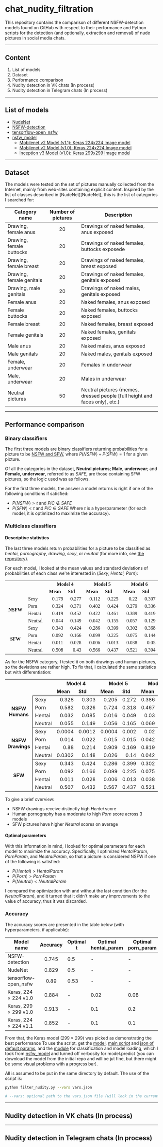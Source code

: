 # chat_nudity_filtration

This repository contains the comparison of different NSFW-detection models found on GitHub with respect to their performance and Python scripts for the detection (and optionally, extraction and removal) of nude pictures in social media chats.

---

## Content

1. List of models
2. Dataset
3. Performance comparison
4. Nudity detection in VK chats (In process)
5. Nudity detection in Telegram chats (In process)

---

## List of models

+ [NudeNet](NudeNet)
+ [NSFW-detection](NSFW-detection)
+ [tensorflow-open_nsfw](tensorflow-open_nsfw)
+ [nsfw_model](nsfw_model)
  * [Mobilenet v2 Model (v1.1): Keras 224x224 Image model](https://github.com/GantMan/nsfw_model/releases/tag/1.1.0)
  * [Mobilenet v2 Model (v1.0): Keras 224x224 Image model](https://s3.amazonaws.com/ir_public/nsfwjscdn/nsfw_mobilenet2.224x224.h5)
  * [Inception v3 Model (v1.0):  Keras 299x299 Image model](https://s3.amazonaws.com/nsfwdetector/nsfw.299x299.h5)

---

## Dataset

The models were tested on the set of pictures manually collected from the Internet, mainly from web-sites containing explicit content. Inspired by the list of classes described in [NudeNet)[NudeNet], this is the list of categories I searched for:

|Category name|Number of pictures|Description|
|--------|:------------------------------------:|-----------|
|Drawing, female anus| 20 | Drawings of naked females, anus exposed|
|Drawing, female buttocks| 20 | Drawings of naked females, buttocks exposede|
|Drawing, female breast| 20| Drawings of naked females, breast exposed|
|Drawing, female genitals| 20| Drawings of naked females, genitals exposed|
|Drawing, male genitals| 20 | Drawings of naked males, genitals exposed|
|Female anus| 20 | Naked females, anus exposed|
|Female buttocks| 20 | Naked females, buttocks exposed|
|Female breast| 20 | Naked females, breast exposed|
|Female genitals| 20 | Naked females, genitals exposed|
|Male anus| 20 | Naked males, anus exposed|
|Male genitals| 20 | Naked males, genitals exposed|
|Female, underwear| 20 | Females in underwear|
|Male, underwear| 20 | Males in underwear|
|Neutral pictures| 50 | Neutral pictures (memes, dressed people [full height and faces only], etc.)|

---

## Performance comparison

### Binary classifiers
The first three models are binary classifiers returning probabilities for a picture to be [NSFW and SFW](https://en.wikipedia.org/wiki/Not_safe_for_work), where $P(NSFW) + P(SFW) = 1$ for a given picture.

Of all the categories in the dataset, **Neutral pictures**; **Male, underwear**; and **Female, underwear**, referred to as $SAFE$, are those containing SFW pictures, so the logic used was as follows.

For the first three models, the answer a model returns is right if one of the following conditions if satisfied: 
- $P(NSFW) > t$ and $PIC \not\in {SAFE}$
- $P(SFW) < t$ and $PIC \in {SAFE}$
Where $t$ is a hyperparameter (for each model, it is optimized to maximize the accuracy).

### Multiclass classifiers
#### Descriptive statistics
The last three models return probabilities for a picture to be classified as *hentai*, *pornography*, *drawing*, *sexy*, or *neutral* (for more info, see [the repository](nsfw_model)). 

For each model, I looked at the mean values and standard deviations of probabilities of each class we're interested in (*Sexy, Hentai, Porn*):

<table cellspacing="0" border="0">
	<colgroup span="8" width="85"></colgroup>
	<tr>
		<td height="17" align="left"><font face="Liberation Serif"><br></font></td>
		<td align="left"><font face="Liberation Serif"><br></font></td>
		<td colspan=2 align="center" valign=middle><b><font face="Liberation Serif">Model 4</font></b></td>
		<td colspan=2 align="center" valign=middle><b><font face="Liberation Serif">Model 5</font></b></td>
		<td colspan=2 align="center" valign=middle><b><font face="Liberation Serif">Model 6</font></b></td>
		</tr>
	<tr>
		<td height="17" align="left"><font face="Liberation Serif"><br></font></td>
		<td align="left"><font face="Liberation Serif"><br></font></td>
		<td align="left"><b><font face="Liberation Serif">Mean</font></b></td>
		<td align="left"><b><font face="Liberation Serif">Std</font></b></td>
		<td align="left"><b><font face="Liberation Serif">Mean</font></b></td>
		<td align="left"><b><font face="Liberation Serif">Std</font></b></td>
		<td align="left"><b><font face="Liberation Serif">Mean</font></b></td>
		<td align="left"><b><font face="Liberation Serif">Std</font></b></td>
	</tr>
	<tr>
		<td rowspan=4 height="68" align="center" valign=middle><b><font face="Liberation Serif">NSFW</font></b></td>
		<td align="left"><font face="Liberation Serif">Sexy</font></td>
		<td align="right" sdval="0.179" sdnum="1033;"><font face="Liberation Serif">0.179</font></td>
		<td align="right" sdval="0.277" sdnum="1033;"><font face="Liberation Serif">0.277</font></td>
		<td align="right" sdval="0.112" sdnum="1033;"><font face="Liberation Serif">0.112</font></td>
		<td align="right" sdval="0.225" sdnum="1033;"><font face="Liberation Serif">0.225</font></td>
		<td align="right" sdval="0.22" sdnum="1033;"><font face="Liberation Serif">0.22</font></td>
		<td align="right" sdval="0.307" sdnum="1033;"><font face="Liberation Serif">0.307</font></td>
	</tr>
	<tr>
		<td align="left"><font face="Liberation Serif">Porn</font></td>
		<td align="right" sdval="0.324" sdnum="1033;"><font face="Liberation Serif">0.324</font></td>
		<td align="right" sdval="0.371" sdnum="1033;"><font face="Liberation Serif">0.371</font></td>
		<td align="right" sdval="0.402" sdnum="1033;"><font face="Liberation Serif">0.402</font></td>
		<td align="right" sdval="0.424" sdnum="1033;"><font face="Liberation Serif">0.424</font></td>
		<td align="right" sdval="0.279" sdnum="1033;"><font face="Liberation Serif">0.279</font></td>
		<td align="right" sdval="0.336" sdnum="1033;"><font face="Liberation Serif">0.336</font></td>
	</tr>
	<tr>
		<td align="left"><font face="Liberation Serif">Hentai</font></td>
		<td align="right" sdval="0.419" sdnum="1033;"><font face="Liberation Serif">0.419</font></td>
		<td align="right" sdval="0.452" sdnum="1033;"><font face="Liberation Serif">0.452</font></td>
		<td align="right" sdval="0.422" sdnum="1033;"><font face="Liberation Serif">0.422</font></td>
		<td align="right" sdval="0.461" sdnum="1033;"><font face="Liberation Serif">0.461</font></td>
		<td align="right" sdval="0.389" sdnum="1033;"><font face="Liberation Serif">0.389</font></td>
		<td align="right" sdval="0.419" sdnum="1033;"><font face="Liberation Serif">0.419</font></td>
	</tr>
	<tr>
		<td align="left"><font face="Liberation Serif">Neutral</font></td>
		<td align="right" sdval="0.044" sdnum="1033;"><font face="Liberation Serif">0.044</font></td>
		<td align="right" sdval="0.149" sdnum="1033;"><font face="Liberation Serif">0.149</font></td>
		<td align="right" sdval="0.042" sdnum="1033;"><font face="Liberation Serif">0.042</font></td>
		<td align="right" sdval="0.155" sdnum="1033;"><font face="Liberation Serif">0.155</font></td>
		<td align="right" sdval="0.057" sdnum="1033;"><font face="Liberation Serif">0.057</font></td>
		<td align="right" sdval="0.129" sdnum="1033;"><font face="Liberation Serif">0.129</font></td>
	</tr>
	<tr>
		<td rowspan=4 height="68" align="center" valign=middle><b><font face="Liberation Serif">SFW</font></b></td>
		<td align="left"><font face="Liberation Serif">Sexy</font></td>
		<td align="right" sdval="0.343" sdnum="1033;"><font face="Liberation Serif">0.343</font></td>
		<td align="right" sdval="0.424" sdnum="1033;"><font face="Liberation Serif">0.424</font></td>
		<td align="right" sdval="0.286" sdnum="1033;"><font face="Liberation Serif">0.286</font></td>
		<td align="right" sdval="0.399" sdnum="1033;"><font face="Liberation Serif">0.399</font></td>
		<td align="right" sdval="0.302" sdnum="1033;"><font face="Liberation Serif">0.302</font></td>
		<td align="right" sdval="0.368" sdnum="1033;"><font face="Liberation Serif">0.368</font></td>
	</tr>
	<tr>
		<td align="left"><font face="Liberation Serif">Porn</font></td>
		<td align="right" sdval="0.092" sdnum="1033;"><font face="Liberation Serif">0.092</font></td>
		<td align="right" sdval="0.166" sdnum="1033;"><font face="Liberation Serif">0.166</font></td>
		<td align="right" sdval="0.099" sdnum="1033;"><font face="Liberation Serif">0.099</font></td>
		<td align="right" sdval="0.225" sdnum="1033;"><font face="Liberation Serif">0.225</font></td>
		<td align="right" sdval="0.075" sdnum="1033;"><font face="Liberation Serif">0.075</font></td>
		<td align="right" sdval="0.144" sdnum="1033;"><font face="Liberation Serif">0.144</font></td>
	</tr>
	<tr>
		<td align="left"><font face="Liberation Serif">Hentai</font></td>
		<td align="right" sdval="0.011" sdnum="1033;"><font face="Liberation Serif">0.011</font></td>
		<td align="right" sdval="0.028" sdnum="1033;"><font face="Liberation Serif">0.028</font></td>
		<td align="right" sdval="0.006" sdnum="1033;"><font face="Liberation Serif">0.006</font></td>
		<td align="right" sdval="0.013" sdnum="1033;"><font face="Liberation Serif">0.013</font></td>
		<td align="right" sdval="0.038" sdnum="1033;"><font face="Liberation Serif">0.038</font></td>
		<td align="right" sdval="0.05" sdnum="1033;"><font face="Liberation Serif">0.05</font></td>
	</tr>
	<tr>
		<td align="left"><font face="Liberation Serif">Neutral</font></td>
		<td align="right" sdval="0.508" sdnum="1033;"><font face="Liberation Serif">0.508</font></td>
		<td align="right" sdval="0.43" sdnum="1033;"><font face="Liberation Serif">0.43</font></td>
		<td align="right" sdval="0.566" sdnum="1033;"><font face="Liberation Serif">0.566</font></td>
		<td align="right" sdval="0.437" sdnum="1033;"><font face="Liberation Serif">0.437</font></td>
		<td align="right" sdval="0.521" sdnum="1033;"><font face="Liberation Serif">0.521</font></td>
		<td align="right" sdval="0.394" sdnum="1033;"><font face="Liberation Serif">0.394</font></td>
	</tr>
</table>
As for the NSFW category, I tested it on both drawings and human pictures, so the deviations are rather high. To fix that, I calculated the same statistics but with differentiation:

<table cellspacing="0" border="0">
	<colgroup span="8" width="85"></colgroup>
	<tr>
		<td height="17" align="left"><br></td>
		<td align="left"><br></td>
		<td colspan=2 align="center" valign=middle><b>Model 4</b></td>
		<td colspan=2 align="center" valign=middle><b>Model 5</b></td>
		<td colspan=2 align="center" valign=middle><b>Model 6</b></td>
		</tr>
	<tr>
		<td height="17" align="left"><br></td>
		<td align="left"><br></td>
		<td align="left"><b>Mean</b></td>
		<td align="left"><b>Std</b></td>
		<td align="left"><b>Mean</b></td>
		<td align="left"><b>Std</b></td>
		<td align="left"><b>Mean</b></td>
		<td align="left"><b>Std</b></td>
	</tr>
	<tr>
		<td rowspan=4 height="68" align="center" valign=middle><b>NSFW Humans</b></td>
		<td style="border-top: 1px solid #000000; border-left: 1px solid #000000" align="left">Sexy</td>
		<td style="border-top: 1px solid #000000" align="right" sdval="0.328" sdnum="1033;">0.328</td>
		<td style="border-top: 1px solid #000000" align="right" sdval="0.303" sdnum="1033;">0.303</td>
		<td style="border-top: 1px solid #000000" align="right" sdval="0.205" sdnum="1033;">0.205</td>
		<td style="border-top: 1px solid #000000" align="right" sdval="0.272" sdnum="1033;">0.272</td>
		<td style="border-top: 1px solid #000000" align="right" sdval="0.386" sdnum="1033;">0.386</td>
		<td style="border-top: 1px solid #000000; border-right: 1px solid #000000" align="right" sdval="0.336" sdnum="1033;">0.336</td>
	</tr>
	<tr>
		<td style="border-left: 1px solid #000000" align="left">Porn</td>
		<td align="right" sdval="0.582" sdnum="1033;">0.582</td>
		<td align="right" sdval="0.326" sdnum="1033;">0.326</td>
		<td align="right" sdval="0.724" sdnum="1033;">0.724</td>
		<td align="right" sdval="0.318" sdnum="1033;">0.318</td>
		<td align="right" sdval="0.467" sdnum="1033;">0.467</td>
		<td style="border-right: 1px solid #000000" align="right" sdval="0.344" sdnum="1033;">0.344</td>
	</tr>
	<tr>
		<td style="border-left: 1px solid #000000" align="left">Hentai</td>
		<td align="right" sdval="0.032" sdnum="1033;">0.032</td>
		<td align="right" sdval="0.085" sdnum="1033;">0.085</td>
		<td align="right" sdval="0.016" sdnum="1033;">0.016</td>
		<td align="right" sdval="0.049" sdnum="1033;">0.049</td>
		<td align="right" sdval="0.03" sdnum="1033;">0.03</td>
		<td style="border-right: 1px solid #000000" align="right" sdval="0.021" sdnum="1033;">0.021</td>
	</tr>
	<tr>
		<td style="border-bottom: 1px solid #000000; border-left: 1px solid #000000" align="left">Neutral</td>
		<td style="border-bottom: 1px solid #000000" align="right" sdval="0.055" sdnum="1033;">0.055</td>
		<td style="border-bottom: 1px solid #000000" align="right" sdval="0.149" sdnum="1033;">0.149</td>
		<td style="border-bottom: 1px solid #000000" align="right" sdval="0.056" sdnum="1033;">0.056</td>
		<td style="border-bottom: 1px solid #000000" align="right" sdval="0.165" sdnum="1033;">0.165</td>
		<td style="border-bottom: 1px solid #000000" align="right" sdval="0.069" sdnum="1033;">0.069</td>
		<td style="border-bottom: 1px solid #000000; border-right: 1px solid #000000" align="right" sdval="0.132" sdnum="1033;">0.132</td>
	</tr>
	<tr>
		<td rowspan=4 height="68" align="center" valign=middle><b>NSFW Drawings</b></td>
		<td style="border-top: 1px solid #000000; border-left: 1px solid #000000" align="left">Sexy</td>
		<td style="border-top: 1px solid #000000" align="right" sdval="0.0004" sdnum="1033;">0.0004</td>
		<td style="border-top: 1px solid #000000" align="right" sdval="0.0012" sdnum="1033;">0.0012</td>
		<td style="border-top: 1px solid #000000" align="right" sdval="0.0004" sdnum="1033;">0.0004</td>
		<td style="border-top: 1px solid #000000" align="right" sdval="0.002" sdnum="1033;">0.002</td>
		<td style="border-top: 1px solid #000000" align="right" sdval="0.02" sdnum="1033;">0.02</td>
		<td style="border-top: 1px solid #000000; border-right: 1px solid #000000" align="right" sdval="0.014" sdnum="1033;">0.014</td>
	</tr>
	<tr>
		<td style="border-left: 1px solid #000000" align="left">Porn</td>
		<td align="right" sdval="0.014" sdnum="1033;">0.014</td>
		<td align="right" sdval="0.022" sdnum="1033;">0.022</td>
		<td align="right" sdval="0.015" sdnum="1033;">0.015</td>
		<td align="right" sdval="0.015" sdnum="1033;">0.015</td>
		<td align="right" sdval="0.042" sdnum="1033;">0.042</td>
		<td style="border-right: 1px solid #000000" align="right" sdval="0.05" sdnum="1033;">0.05</td>
	</tr>
	<tr>
		<td style="border-left: 1px solid #000000" align="left">Hentai</td>
		<td align="right" sdval="0.88" sdnum="1033;">0.88</td>
		<td align="right" sdval="0.214" sdnum="1033;">0.214</td>
		<td align="right" sdval="0.909" sdnum="1033;">0.909</td>
		<td align="right" sdval="0.169" sdnum="1033;">0.169</td>
		<td align="right" sdval="0.819" sdnum="1033;">0.819</td>
		<td style="border-right: 1px solid #000000" align="right" sdval="0.215" sdnum="1033;">0.215</td>
	</tr>
	<tr>
		<td style="border-bottom: 1px solid #000000; border-left: 1px solid #000000" align="left">Neutral</td>
		<td style="border-bottom: 1px solid #000000" align="right" sdval="0.0302" sdnum="1033;">0.0302</td>
		<td style="border-bottom: 1px solid #000000" align="right" sdval="0.148" sdnum="1033;">0.148</td>
		<td style="border-bottom: 1px solid #000000" align="right" sdval="0.026" sdnum="1033;">0.026</td>
		<td style="border-bottom: 1px solid #000000" align="right" sdval="0.14" sdnum="1033;">0.14</td>
		<td style="border-bottom: 1px solid #000000" align="right" sdval="0.042" sdnum="1033;">0.042</td>
		<td style="border-bottom: 1px solid #000000; border-right: 1px solid #000000" align="right" sdval="0.125" sdnum="1033;">0.125</td>
	</tr>
	<tr>
		<td rowspan=4 height="68" align="center" valign=middle><b>SFW</b></td>
		<td style="border-top: 1px solid #000000; border-left: 1px solid #000000" align="left">Sexy</td>
		<td style="border-top: 1px solid #000000" align="right" sdval="0.343" sdnum="1033;">0.343</td>
		<td style="border-top: 1px solid #000000" align="right" sdval="0.424" sdnum="1033;">0.424</td>
		<td style="border-top: 1px solid #000000" align="right" sdval="0.286" sdnum="1033;">0.286</td>
		<td style="border-top: 1px solid #000000" align="right" sdval="0.399" sdnum="1033;">0.399</td>
		<td style="border-top: 1px solid #000000" align="right" sdval="0.302" sdnum="1033;">0.302</td>
		<td style="border-top: 1px solid #000000; border-right: 1px solid #000000" align="right" sdval="0.368" sdnum="1033;">0.368</td>
	</tr>
	<tr>
		<td style="border-left: 1px solid #000000" align="left">Porn</td>
		<td align="right" sdval="0.092" sdnum="1033;">0.092</td>
		<td align="right" sdval="0.166" sdnum="1033;">0.166</td>
		<td align="right" sdval="0.099" sdnum="1033;">0.099</td>
		<td align="right" sdval="0.225" sdnum="1033;">0.225</td>
		<td align="right" sdval="0.075" sdnum="1033;">0.075</td>
		<td style="border-right: 1px solid #000000" align="right" sdval="0.144" sdnum="1033;">0.144</td>
	</tr>
	<tr>
		<td style="border-left: 1px solid #000000" align="left">Hentai</td>
		<td align="right" sdval="0.011" sdnum="1033;">0.011</td>
		<td align="right" sdval="0.028" sdnum="1033;">0.028</td>
		<td align="right" sdval="0.006" sdnum="1033;">0.006</td>
		<td align="right" sdval="0.013" sdnum="1033;">0.013</td>
		<td align="right" sdval="0.038" sdnum="1033;">0.038</td>
		<td style="border-right: 1px solid #000000" align="right" sdval="0.05" sdnum="1033;">0.05</td>
	</tr>
	<tr>
		<td style="border-bottom: 1px solid #000000; border-left: 1px solid #000000" align="left">Neutral</td>
		<td style="border-bottom: 1px solid #000000" align="right" sdval="0.507" sdnum="1033;">0.507</td>
		<td style="border-bottom: 1px solid #000000" align="right" sdval="0.432" sdnum="1033;">0.432</td>
		<td style="border-bottom: 1px solid #000000" align="right" sdval="0.567" sdnum="1033;">0.567</td>
		<td style="border-bottom: 1px solid #000000" align="right" sdval="0.437" sdnum="1033;">0.437</td>
		<td style="border-bottom: 1px solid #000000" align="right" sdval="0.521" sdnum="1033;">0.521</td>
		<td style="border-bottom: 1px solid #000000; border-right: 1px solid #000000" align="right" sdval="0.394" sdnum="1033;">0.394</td>
	</tr>
</table>
To give a brief overview:

- NSFW drawings receive distinctly high *Hentai* score
- Human pornography has a moderate to high *Porn* score across 3 models
- SFW pictures have higher *Neutral* scores on average


#### Optimal parameters
With this information in mind, I looked for optimal parameters for each model to maximize the accuracy. Specifically, I optimized *HentaiParam*, *PornParam*, and *NeutralParam*, so that a picture is considered NSFW if one of the following is satisfied:

- $P(Hentai) > HentaiParam$
- $P(Porn) > PornParam$
- $P(Neutral) < NeutralParam$

I compared the optimization with and without the last condition (for the $NeutralParam$), and it turned that it didn't make any improvements to the value of accuracy, thus it was discarded.


### Accuracy 

The accuracy scores are presented in the table below (with hyperparameters, if applicable):

|Model name|Accuracy|Optimal t|Optimal hentai_param| Optimal porn_param| 
|--------|:----------:|------------------------|-----|-----|
|NSFW-detection| 0.745 | 0.5|- | - | 
|NudeNet| 0.829 | 0.5|- | - | 
|tensorflow-open_nsfw|0.89|0.53|- | - | 
|Keras, 224 $\times$ 224 v1.0| 0.884| - | 0.02 | 0.08 |
|Keras, 299 $\times$ 299 v1.0| 0.913 | - |0.1 | 0.2 |
|Keras, 224 $\times$ 224 v1.1| 0.852 | - | 0.1 | 0.1 |

From that, the Keras model (299 $\times$ 299) was picked as demonstrating the best performance
To use the script, get the [model](https://s3.amazonaws.com/nsfwdetector/nsfw.299x299.h5), [main script](https://github.com/Melon-peel/chat_nudity_filtration/blob/main/filter_nudity.py) and [json of default params](https://github.com/Melon-peel/chat_nudity_filtration/blob/main/vars.json), and the [module](https://github.com/Melon-peel/chat_nudity_filtration/tree/main/nsfw_detector) for classification and model loading, which I took from [nsfw_model](nsfw_model) and turned off verbosity for model.predict (you can download the model from the initial repo and will be jut fine, but there might be some visual problems with a progress bar).

All is assumed to be put in the same directory by default.
The use of the script is:

```sh
python filter_nudity.py --vars vars.json

# --vars: optional path to the vars.json file (will look in the current directory if not specified)
```

---
## Nudity detection in VK chats (In process)
---
## Nudity detection in Telegram chats (In process)
